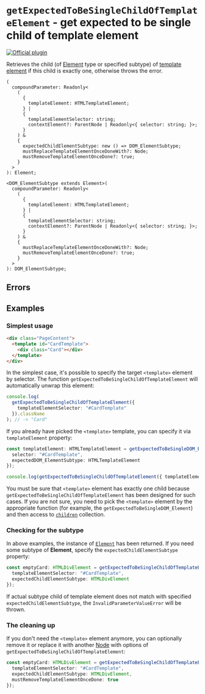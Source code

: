 # `getExpectedToBeSingleChildOfTemplateElement` - get expected to be single child of template element

[![Official plugin](https://img.shields.io/badge/IntelliJ_IDEA_Live_Template-getExpectedToBeSingleChildOfTemplateElement-blue.svg?style=flat)](https://plugins.jetbrains.com/plugin/17638-yamato-daiwa-es-extensions)

Retrieves the child (of [Element](https://developer.mozilla.org/en-US/docs/Web/API/Element) type or specified subtype)
of [template element](https://developer.mozilla.org/en-US/docs/Web/HTML/Element/template) if this child is exactly one,
otherwise throws the error.

```
(
  compoundParameter: Readonly<
    (
      {
        templateElement: HTMLTemplateElement;
      } |
      {
        templateElementSelector: string;
        contextElement?: ParentNode | Readonly<{ selector: string; }>;
      }
    ) &
    {
      expectedChildElementSubtype: new () => DOM_ElementSubtype;
      mustReplaceTemplateElementOnceDoneWith?: Node;
      mustRemoveTemplateElementOnceDone?: true;
    }
  >
): Element;
 
<DOM_ElementSubtype extends Element>(
  compoundParameter: Readonly<
    (
      {
        templateElement: HTMLTemplateElement;
      } |
      {
        templateElementSelector: string;
        contextElement?: ParentNode | Readonly<{ selector: string; }>;
      }
    ) &
    {
      mustReplaceTemplateElementOnceDoneWith?: Node;
      mustRemoveTemplateElementOnceDone?: true;
    }
  >
): DOM_ElementSubtype;
```


## Errors

## Examples

### Simplest usage

```html
<div class="PageContent">
  <template id="CardTemplate">
    <div class="Card"></div>
  </template>
</div>
```

In the simplest case, it's possible to specify the target `<template>` element by selector.
The function `getExpectedToBeSingleChildOfTemplateElement` will automatically unwrap this element:

```typescript
console.log(
  getExpectedToBeSingleChildOfTemplateElement({
    templateElementSelector: "#CardTemplate"
  }).className
); // -> "Card"
```

If you already have picked the `<template>` template, you can specify it via `templateElement` property:

```typescript
const templateElement: HTMLTemplateElement = getExpectedToBeSingleDOM_Element({
  selector: "#CardTemplate",
  expectedDOM_ElementSubtype: HTMLTemplateElement
});

console.log(getExpectedToBeSingleChildOfTemplateElement({ templateElement }).className); // -> "Card"
```

You must be sure that `<template>` element has exactly one child because `getExpectedToBeSingleChildOfTemplateElement`
  has been designed for such cases.
If you are not sure, you need to pick the `<template>` element by the appropriate function 
  (for example, the `getExpectedToBeSingleDOM_Element`) and then access to 
  [`children`](https://developer.mozilla.org/en-US/docs/Web/API/Element/children) collection.


### Checking for the subtype

In above examples, the instance of [`Element`](https://developer.mozilla.org/en-US/docs/Web/API/Element) has been 
  returned.
If you need some subtype of **Element**, specify the `expectedChildElementSubtype` property:

```typescript
const emptyCard: HTMLDivElement = getExpectedToBeSingleChildOfTemplateElement({
  templateElementSelector: "#CardTemplate",
  expectedChildElementSubtype: HTMLDivElement
});
```

If actual subtype child of template element does not match with specified `expectedChildElementSubtype`, the
  `InvalidParameterValueError` will be thrown.


### The cleaning up

If you don't need the `<template>` element anymore, you can optionally remove it or replace it with another 
  [Node](https://developer.mozilla.org/en-US/docs/Web/API/Node) with options of 
  `getExpectedToBeSingleChildOfTemplateElement`: 

```typescript
const emptyCard: HTMLDivElement = getExpectedToBeSingleChildOfTemplateElement({
  templateElementSelector: "#CardTemplate",
  expectedChildElementSubtype: HTMLDivElement,
  mustRemoveTemplateElementOnceDone: true
});
```
